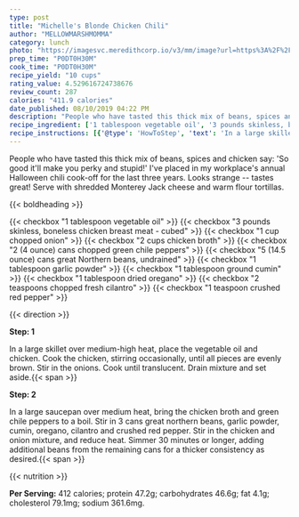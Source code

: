 ```yaml
---
type: post
title: "Michelle's Blonde Chicken Chili"
author: "MELLOWMARSHMOMMA"
category: lunch
photo: "https://imagesvc.meredithcorp.io/v3/mm/image?url=https%3A%2F%2Fimages.media-allrecipes.com%2Fuserphotos%2F783691.jpg"
prep_time: "P0DT0H30M"
cook_time: "P0DT0H30M"
recipe_yield: "10 cups"
rating_value: 4.529616724738676
review_count: 287
calories: "411.9 calories"
date_published: 08/10/2019 04:22 PM
description: "People who have tasted this thick mix of beans, spices and chicken say: 'So good it'll make you perky and stupid!' I've placed in my workplace's annual Halloween chili cook-off for the last three years.  Looks strange -- tastes great! Serve with shredded Monterey Jack cheese and warm flour tortillas."
recipe_ingredient: ['1 tablespoon vegetable oil', '3 pounds skinless, boneless chicken breast meat - cubed', '1 cup chopped onion', '2 cups chicken broth', '2 (4 ounce) cans chopped green chile peppers', '5 (14.5 ounce) cans great Northern beans, undrained', '1 tablespoon garlic powder', '1 tablespoon ground cumin', '1 tablespoon dried oregano', '2 teaspoons chopped fresh cilantro', '1 teaspoon crushed red pepper']
recipe_instructions: [{'@type': 'HowToStep', 'text': 'In a large skillet over medium-high heat, place the vegetable oil and chicken. Cook the chicken, stirring occasionally, until all pieces are evenly brown. Stir in the onions. Cook until translucent. Drain mixture and set aside.\n'}, {'@type': 'HowToStep', 'text': 'In a large saucepan over medium heat, bring the chicken broth and green chile peppers to a boil. Stir in  3 cans great northern beans, garlic powder, cumin, oregano, cilantro and crushed red pepper. Stir in the chicken and onion mixture, and reduce heat. Simmer 30 minutes or longer, adding additional beans from the remaining cans for a thicker consistency as desired.\n'}]
---
```


People who have tasted this thick mix of beans, spices and chicken say: 'So good it'll make you perky and stupid!' I've placed in my workplace's annual Halloween chili cook-off for the last three years.  Looks strange -- tastes great! Serve with shredded Monterey Jack cheese and warm flour tortillas. 

{{< boldheading >}}

{{< checkbox "1 tablespoon vegetable oil" >}}
{{< checkbox "3 pounds skinless, boneless chicken breast meat - cubed" >}}
{{< checkbox "1 cup chopped onion" >}}
{{< checkbox "2 cups chicken broth" >}}
{{< checkbox "2 (4 ounce) cans chopped green chile peppers" >}}
{{< checkbox "5 (14.5 ounce) cans great Northern beans, undrained" >}}
{{< checkbox "1 tablespoon garlic powder" >}}
{{< checkbox "1 tablespoon ground cumin" >}}
{{< checkbox "1 tablespoon dried oregano" >}}
{{< checkbox "2 teaspoons chopped fresh cilantro" >}}
{{< checkbox "1 teaspoon crushed red pepper" >}}


{{< direction >}}

**Step: 1**

In a large skillet over medium-high heat, place the vegetable oil and chicken. Cook the chicken, stirring occasionally, until all pieces are evenly brown. Stir in the onions. Cook until translucent. Drain mixture and set aside.{{< span >}}

**Step: 2**

In a large saucepan over medium heat, bring the chicken broth and green chile peppers to a boil. Stir in  3 cans great northern beans, garlic powder, cumin, oregano, cilantro and crushed red pepper. Stir in the chicken and onion mixture, and reduce heat. Simmer 30 minutes or longer, adding additional beans from the remaining cans for a thicker consistency as desired.{{< span >}}

{{< nutrition >}}

**Per Serving:** 412 calories; protein 47.2g; carbohydrates 46.6g; fat 4.1g; cholesterol 79.1mg; sodium 361.6mg.